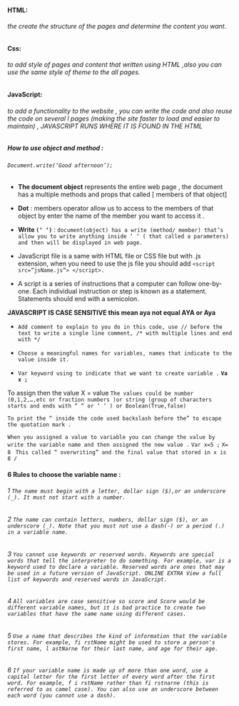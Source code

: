 #### HTML:
###### the create the structure of the pages and determine the content you want.

#### Css:
###### to add style of pages and content that written using HTML ,also you can use the same style of theme to the all pages.

#### JavaScript:
###### to add a functionality to the website , you can write the code  and also reuse the code on several l pages (making the site faster to load and easier to maintain) , JAVASCRIPT RUNS WHERE IT IS FOUND IN THE HTML

##### How to use object and method :
###### `Document.write(‘Good afternoon’); `
* **The document object** represents the entire web page , the document has a multiple methods and props that called [ members of that object]
* **Dot** : members operator allow us to access to the members of that object by enter the name of the member you want to access it .
* **Write `(‘ ‘)`** : `document(object) has a write (method/ member) that’s allow you to write anything inside ‘ ‘ ( that called a parameters) and then will be displayed in web page.`

* JavaScript file is a same with HTML file or CSS file but with .js extension, when you need to use the js file you should add `<script src=”jsName.js”> </script>.`
* A script is a series of instructions that a computer can follow one-by-one. Each individual instruction or step is known as a statement. Statements should end with a semicolon.

**JAVASCRIPT IS CASE SENSITIVE this mean aya not equal AYA or Aya**

* `Add comment to explain to you do in this code, use // before the text to write a single line comment, /* with multiple lines and end with */` 

* `Choose a meaningful names for variables, names that indicate to the value inside it.`

* `Var keyword using to indicate that we want to create variable .`
 **`Va x ;`**

To assign then the value 
X = value 
`The values could be number (0,1,2,…,etc or fraction numbers )or string (group of characters starts and ends with “ “ or ‘ ‘ ) or Boolean(True,false)`

`To print the “ inside the code used backslash before the” to escape the quotation mark .`

`When you assigned a value to variable you can change the value by write the variable name and then assigned the new value .`
`Var x=5 ;`
`X= 8 `
`This called “ overwriting” and the final value that stored in x is 8 /`


#### 6 Rules to choose the variable name :
###### 1 `The name must begin with a letter, dollar sign ($),or an underscore (_). It must not start with a number.`
###### 2 `The name can contain letters, numbers, dollar sign ($), or an underscore (_). Note that you must not use a dash(-) or a period (.) in a variable name.`
###### 3 `You cannot use keywords or reserved words. Keywords are special words that tell the interpreter to do something. For example, var is a keyword used to declare a variable. Reserved words are ones that may be used in a future version of JavaScript. ONLINE EXTRA View a full list of keywords and reserved words in JavaScript.`
###### 4 `All variables are case sensitive so score and Score would be different variable names, but it is bad practice to create two variables that have the same name using different cases.`
###### 5 `Use a name that describes the kind of information that the variable stores. For example, fi rstName might be used to store a person's first name, l astNarne for their last name, and age for their age.`
###### 6 `If your variable name is made up of more than one word, use a capital letter for the first letter of every word after the first word. For example, f i rstName rather than fi rstnarne (this is referred to as camel case). You can also use an underscore between each word (you cannot use a dash).`

